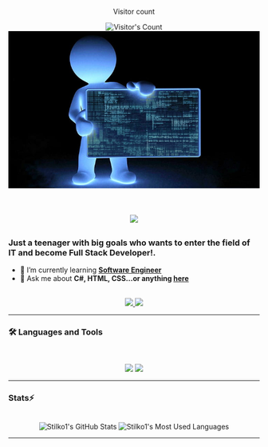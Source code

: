 <div align="center"> 
  <p>Visitor count</p>
  <img src="https://profile-counter.glitch.me/{USERNAME}/count.svg" alt="Visitor's Count" />

</div>
<div align="center"> 
  <img src="https://github.com/Stilko1/Stilko1/blob/main/programmer-wallpaper-preview.jpg" alt="Banner of a developer sitting in front of a desk"/>
</div>
<h1 align="center">
    <img src="https://readme-typing-svg.herokuapp.com/?font=Inter&size=48&center=true&vCenter=true&width=500&height=70&color=4493F8&duration=4000&lines=Hi+There!+👋;+I'm+Stilko1+!;" />
</h1>

### Just a teenager with big goals who wants to enter the field of IT and become Full Stack Developer!.
- 🌱 I’m currently learning **[Software Engineer](https://codeinstitute.net/global/blog/what-does-a-c-developer-do-how-to-become-one/#:~:text=C%23%20is%20a%20popular%20programming,web%20browsers%2C%20and%20mobile%20devices.)**
- 💬 Ask me about **C#, HTML, CSS...or anything [here](https://github.com/Stilko1/Stilko1/issues)**

<br>

<div align="center">
  <a href="stiliandonov06@gmail.com">
    <img src="https://img.shields.io/badge/Gmail-333333?style=for-the-badge&logo=gmail&logoColor=red" />
  </a>
  <a href="https://www.instagram.com/" target="Instagram">
    <img src="https://img.shields.io/badge/Instagram-0077B5?style=for-the-badge&logo=Instagram&logoColor=white" target="Instagram" />
  </a>
 
</div>

<hr>

### 🛠️ Languages and Tools
<br>

  
<p align="center">
  <img src="https://skillicons.dev/icons?i=c#,spring,ts,nodejs,react,nextjs,mongodb,postgres,prisma" />
  <img src="https://skillicons.dev/icons?i=html,css,sass,tailwind,js,vue,redux,d3,git,postman,figma" />
</p>
<hr>

### Stats⚡️
<br>

<div align=center>
  <img width=390 src="https://github-readme-stats.vercel.app/api?username=Stilko1&theme=transparent&count_private=true&show_icons=true&rank_icon=github&locale=en" alt="Stilko1's GitHub Stats" />

  <img width=325 src="https://github-readme-stats.vercel.app/api/top-langs?username=Stilko1&theme=transparent&layout=donut&hide=css&langs_count=8&border_radius=10&show_icons=true&locale=en" alt="Stilko1's Most Used Languages" />
</div>


<hr>




